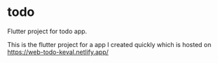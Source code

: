 # todo

Flutter project for todo app.

This is the flutter project for a app I created quickly which is hosted on 
https://web-todo-keval.netlify.app/

